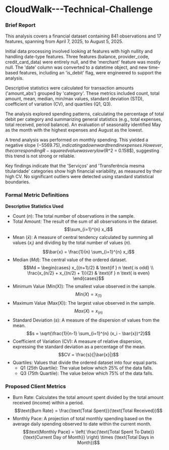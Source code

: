 # CloudWalk---Technical-Challenge

### **Brief Report**

This analysis covers a financial dataset containing 841 observations and 17 features, spanning from April 7, 2025, to August 5, 2025.

Initial data processing involved looking at features with high nullity and handling date-type features. Three features (balance, provider_code, credit_card_data) were entirely null, and the 'merchant' feature was mostly null. The 'date' column was converted to a datetime object, and new time-based features, including an 'is_debit' flag, were engineered to support the analysis.

Descriptive statistics were calculated for transaction amounts ('amount_abs') grouped by 'category'. These metrics included count, total amount, mean, median, min/max values, standard deviation (STD), coefficient of variation (CV), and quartiles (Q1, Q3).

The analysis explored spending patterns, calculating the percentage of total debit per category and summarizing general statistics (e.g., total expenses, total received, period balance). An evaluation of seasonality identified May as the month with the highest expenses and August as the lowest.

A trend analysis was performed on monthly spending. This yielded a negative slope ($-5569.75), indicating a downward trend in expenses. However, the corresponding R-squared value was very low ($R^2 = 0.158$), suggesting this trend is not strong or reliable.

Key findings indicate that the 'Serviços' and 'Transferência mesma titularidade' categories show high financial variability, as measured by their high CV. No significant outliers were detected using standard statistical boundaries.


### Formal Metric Definitions

**Descriptive Statistics Used**

- Count ($n$): The total number of observations in the sample.
- Total Amount: The result of the sum of all observations in the dataset. $$\sum_{i=1}^{n} x_i$$
- Mean ($\bar{x}$): A measure of central tendency calculated by summing all values ($x_i$) and dividing by the total number of values ($n$). $$\bar{x} = \frac{1}{n} \sum_{i=1}^{n} x_i$$
- Median ($Md$): The central value of the ordered dataset.
$$Md = \begin{cases} x_{(n+1)/2} & \text{if } n \text{ is odd} \\ \frac{x_{n/2} + x_{(n/2) + 1}}{2} & \text{if } n \text{ is even} \end{cases}$$
- Minimum Value (Min(X)): The smallest value observed in the sample. $$Min(X) = x_{(1)}$$
- Maximum Value (Max(X)): The largest value observed in the sample. $$Max(X) = x_{(n)}$$
- Standard Deviation ($s$): A measure of the dispersion of values from the mean. $$s = \sqrt{\frac{1}{n-1} \sum_{i=1}^{n} (x_i - \bar{x})^2}$$
- Coefficient of Variation (CV): A measure of relative dispersion, expressing the standard deviation as a percentage of the mean. $$CV = \frac{s}{|\bar{x}|}$$
- Quartiles: Values that divide the ordered dataset into four equal parts.
    - Q1 (25th Quartile): The value below which 25% of the data falls.
    - Q3 (75th Quartile): The value below which 75% of the data falls.

### Proposed Client Metrics

- Burn Rate: Calculates the total amount spent divided by the total amount received (income) within a period. $$\text{Burn Rate} = \frac{\text{Total Spent}}{\text{Total Received}}$$
- Monthly Pace: A projection of total monthly spending based on the average daily spending observed to date within the current month. $$\text{Monthly Pace} = \left( \frac{\text{Total Spent To Date}}{\text{Current Day of Month}} \right) \times (\text{Total Days in Month})$$
